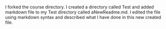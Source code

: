 I forked the course directory. I created a directory called Test and added markdown file to my Test directory called aNewReadme.md.
I edited the file using markdown syntax and described what I have done in this new created file. 
